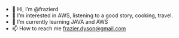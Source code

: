- 👋 Hi, I’m @frazierd
- 👀 I’m interested in AWS, listening to a good story, cooking, travel.
- 🌱 I’m currently learning JAVA and AWS
- 📫 How to reach me frazier.dyson@gmail.com

<!---
frazierd/frazierd is a ✨ special ✨ repository because its `README.md` (this file) appears on your GitHub profile.
You can click the Preview link to take a look at your changes.
--->
